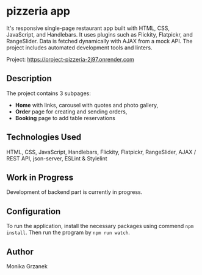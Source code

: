 # pizzeria app
It's responsive single-page restaurant app built with HTML, CSS, JavaScript, and Handlebars. It uses plugins such as Flickity, Flatpickr, and RangeSlider. Data is fetched dynamically with AJAX from a mock API. The project includes automated development tools and linters.

Project: https://project-pizzeria-2j97.onrender.com

## Description

The project contains 3 subpages:
 - **Home** with links, carousel with quotes and photo gallery,
 - **Order** page for creating and sending orders,
 - **Booking** page to add table reservations


## Technologies Used

HTML, CSS, JavaScript, Handlebars, Flickity, Flatpickr, RangeSlider, AJAX / REST API, json-server, ESLint & Stylelint


## Work in Progress

Development of backend part is currently in progress.

## Configuration

To run the application, install the necessary packages using commend `npm install`. 
Then run the program by `npm run watch`.

## Author
Monika Grzanek